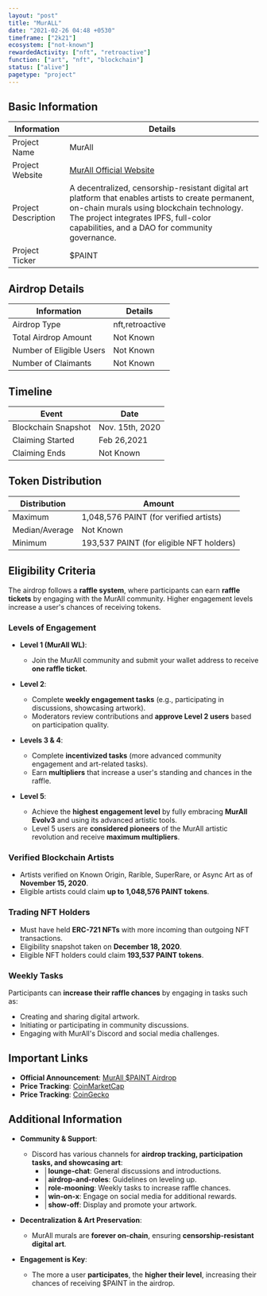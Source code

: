 ```yaml
---
layout: "post"
title: "MurALL"
date: "2021-02-26 04:48 +0530"
timeframe: ["2k21"]
ecosystem: ["not-known"]
rewardedActivity: ["nft", "retroactive"]
function: ["art", "nft", "blockchain"]
status: ["alive"]
pagetype: "project"
---
```


## Basic Information

| Information         | Details                                                                                                                                                                                                                                     |
| ------------------- | ------------------------------------------------------------------------------------------------------------------------------------------------------------------------------------------------------------------------------------------- |
| Project Name        | MurAll                                                                                                                                                                                                                                      |
| Project Website     | [MurAll Official Website](https://murall.art)                                                                                                                                                                                               |
| Project Description | A decentralized, censorship-resistant digital art platform that enables artists to create permanent, on-chain murals using blockchain technology. The project integrates IPFS, full-color capabilities, and a DAO for community governance. |
| Project Ticker      | $PAINT                                                                                                                                                                                                                                      |

## Airdrop Details

| Information              | Details         |
| ------------------------ | --------------- |
| Airdrop Type             | nft,retroactive |
| Total Airdrop Amount     | Not Known       |
| Number of Eligible Users | Not Known       |
| Number of Claimants      | Not Known       |

## Timeline

| Event               | Date            |
| ------------------- | --------------- |
| Blockchain Snapshot | Nov. 15th, 2020 |
| Claiming Started    | Feb 26,2021     |
| Claiming Ends       | Not Known       |

## Token Distribution

| Distribution   | Amount                                   |
| -------------- | ---------------------------------------- |
| Maximum        | 1,048,576 PAINT (for verified artists)   |
| Median/Average | Not Known                                |
| Minimum        | 193,537 PAINT (for eligible NFT holders) |

## Eligibility Criteria

The airdrop follows a **raffle system**, where participants can earn **raffle tickets** by engaging with the MurAll community. Higher engagement levels increase a user's chances of receiving tokens.

### Levels of Engagement

- **Level 1 (MurAll WL)**:

  - Join the MurAll community and submit your wallet address to receive **one raffle ticket**.

- **Level 2**:

  - Complete **weekly engagement tasks** (e.g., participating in discussions, showcasing artwork).
  - Moderators review contributions and **approve Level 2 users** based on participation quality.

- **Levels 3 & 4**:

  - Complete **incentivized tasks** (more advanced community engagement and art-related tasks).
  - Earn **multipliers** that increase a user's standing and chances in the raffle.

- **Level 5**:
  - Achieve the **highest engagement level** by fully embracing **MurAll Evolv3** and using its advanced artistic tools.
  - Level 5 users are **considered pioneers** of the MurAll artistic revolution and receive **maximum multipliers**.

### Verified Blockchain Artists

- Artists verified on Known Origin, Rarible, SuperRare, or Async Art as of **November 15, 2020**.
- Eligible artists could claim **up to 1,048,576 PAINT tokens**.

### Trading NFT Holders

- Must have held **ERC-721 NFTs** with more incoming than outgoing NFT transactions.
- Eligibility snapshot taken on **December 18, 2020**.
- Eligible NFT holders could claim **193,537 PAINT tokens**.

### Weekly Tasks

Participants can **increase their raffle chances** by engaging in tasks such as:

- Creating and sharing digital artwork.
- Initiating or participating in community discussions.
- Engaging with MurAll's Discord and social media challenges.

## Important Links

- **Official Announcement**: [MurAll $PAINT Airdrop](https://murall.medium.com/announcing-the-murall-paint-airdrop-your-gateway-to-the-artistic-revolution-49acc28e28cc)
- **Price Tracking**: [CoinMarketCap](https://coinmarketcap.com/currencies/paint)
- **Price Tracking**: [CoinGecko](https://www.coingecko.com/en/coins/paint)

## Additional Information

- **Community & Support**:

  - Discord has various channels for **airdrop tracking, participation tasks, and showcasing art**:
    - **│lounge-chat**: General discussions and introductions.
    - **│airdrop-and-roles**: Guidelines on leveling up.
    - **│role-mooning**: Weekly tasks to increase raffle chances.
    - **│win-on-x**: Engage on social media for additional rewards.
    - **│show-off**: Display and promote your artwork.

- **Decentralization & Art Preservation**:

  - MurAll murals are **forever on-chain**, ensuring **censorship-resistant digital art**.

- **Engagement is Key**:

  - The more a user **participates**, the **higher their level**, increasing their chances of receiving $PAINT in the airdrop.